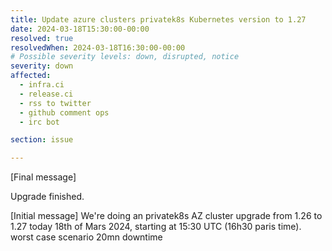 ```yaml
---
title: Update azure clusters privatek8s Kubernetes version to 1.27
date: 2024-03-18T15:30:00-00:00
resolved: true
resolvedWhen: 2024-03-18T16:30:00-00:00
# Possible severity levels: down, disrupted, notice
severity: down
affected:
  - infra.ci
  - release.ci
  - rss to twitter
  - github comment ops
  - irc bot

section: issue

---
```


[Final message]

Upgrade finished.

[Initial message]
We're doing an privatek8s AZ cluster upgrade from 1.26 to 1.27 today 18th of Mars 2024, starting at 15:30 UTC (16h30 paris time).
worst case scenario 20mn downtime
